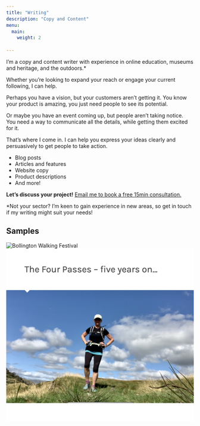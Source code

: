 ```yaml
---
title: "Writing"
description: "Copy and Content"
menu:
  main:
    weight: 2

---
```


I’m a copy and content writer with experience in online education, museums and heritage, and the outdoors.*

Whether you’re looking to expand your reach or engage your current following, I can help.

Perhaps you have a vision, but your customers aren’t getting it. You know your product is amazing, you just need people to see its potential.

Or maybe you have an event coming up, but people aren’t taking notice. You need a way to communicate all the details, while getting them excited for it.

That’s where I come in. I can help you express your ideas clearly and persuasively to get people to take action.

- Blog posts
- Articles and features
- Website copy
- Product descriptions
- And more!

**Let’s discuss your project!** [Email me to book a free 15min consultation.](../contact)

*Not your sector? I’m keen to gain experience in new areas, so get in touch if my writing might suit your needs!

## Samples

![Bollington Walking Festival](./images/walking_festival.jpg)
![Lakeland Four Passes](./images/four_passes.jpg)